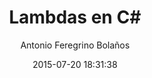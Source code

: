---
layout: post
title:  "Lambdas en C#"
date:   2015-07-20 18:31:38
author: Antonio Feregrino Bolaños
categories: c-sharp
excerpt: I've decided to kill my old blog, if you ever visit [blog.fferegrino.org] again you'll find that it isn't what it used to be. I decided to divide the content and if you came here looking for technical stuff, this is the right place.
lang: es
---